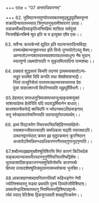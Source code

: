 +++
title = "07 अन्तरधिकरणम्"

+++
62. भूयिष्ठानन्तपुण्योपचयबलसमुद्बुद्धपूर्वोक्तभूम्नां  
शक्रादिन्यायतस्स्यात् त्रिगुणतनुभृतामीश्वराणां प्रवाहः।  
तन्नाकर्मोत्थदिव्याकृतिजनिमहिमा शासिता सर्वपुंसां  
नित्यश्रीर्ब्रध्नबिम्बे श्रुत इति स य इत्युक्त एवैष एकः।।

63. सर्वेभ्यः कल्पकेभ्यो ह्युदित इति वदत्यन्तरादित्यविद्या  
तस्माच्छेषाभ्यनुज्ञानयत इति विभोः पुण्ययोगो़ऽस्तु मैवम्।  
आम्नातोऽनन्यशास्यस्स्ववशपरफलस्साधुना नैष भूयान्  
स्यात्पुण्ये लक्ष्मयोगादपि न सुकृतमित्यादिना पाप्मशब्दः।।

64. प्रख्यातं शुद्धसत्वं किमपि तदनघं द्रव्यमव्यक्ततोऽन्य-  
त्तद्रूपं रूपमैशं दिवि कनति तथा शेषशेषाशनाद्यैः।  
नित्यं तत्सूरिसेव्यं परतरमजहत्स्वस्वभावस्स देवः  
पुंसां संसारशान्त्यै विपरिणमयति व्यूहपूर्वैर्विभागैः।।

65.देहत्वात् सप्तधातुत्रिमलमघभवन्दुःखकृन्नाशयुक्तं  
सांशत्वादेश्च हेतोरिति यदि तदसद्धर्मिमानेन बाधात्।  
बाधश्शास्त्रैकवेद्ये क्वचिदपि न भवेदन्यथाऽतिप्रसङ्गात्  
यत्तु स्वेच्छावतारेष्वभिनयति तदप्यासुरोपप्लवार्थम्।।

66. इत्थं विद्यात्रयेण स्थिरचरचिदचिद्देहिनस्सर्वहेतो-  
रव्यक्ताज्जीवतत्त्वादपि समधिकता यद्यपि स्यात्तथाऽपि।  
उत्थानद्वारभेदात् क्रमत इह मृदूपक्रमान् क्रूरनिष्ठान्  
अध्यायेऽस्मिन्निरुन्धन्नधिकरणगणैस्तद्गुणानुद्गृणाति।।

67.शब्दैस्सद्ब्रह्ममुख्यैश्श्रुतिशिरसि मितं कारणं किञ्चिदेकं  
सङ्कल्पाभ्यासरूपैरतदननुगुणैश्चिन्तितश्चिद्विशेषः।  
भूताकाशादिशङ्काजननसमुचितैर्नामभिः कारणस्थैः  
क्षिप्त्वा तत्पादशेषश्रुतिसमुदयनासम्भवोक्त्या भुनक्ति।।

68.आकाशप्राणशब्दावनितरगतिकौ रूढिभङ्गेन नेयौ  
ज्योतिश्शब्दस्तु रूढ्या प्रथयति पुरुषं दिव्यतेजोविशिष्टम्।  
प्रख्यातेन्द्रादिशब्दस्तदनु नियमितस्तद्विशिष्टप्रवृत्त्ये-  
त्येवं स्यात् पेटिकैषा द्विकयुगलवती शब्दवृत्तिक्रमेण।।